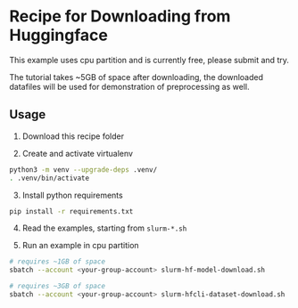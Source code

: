 # Recipe for Downloading from Huggingface

This example uses cpu partition and is currently free, please submit and try.

The tutorial takes ~5GB of space after downloading, the downloaded datafiles will be used for demonstration of preprocessing as well.

## Usage

1. Download this recipe folder

2. Create and activate virtualenv

```bash
python3 -m venv --upgrade-deps .venv/
. .venv/bin/activate
```

3. Install python requirements

```bash
pip install -r requirements.txt
```

4. Read the examples, starting from `slurm-*.sh`

5. Run an example in cpu partition

```bash
# requires ~1GB of space
sbatch --account <your-group-account> slurm-hf-model-download.sh
```

```bash
# requires ~3GB of space
sbatch --account <your-group-account> slurm-hfcli-dataset-download.sh
```
